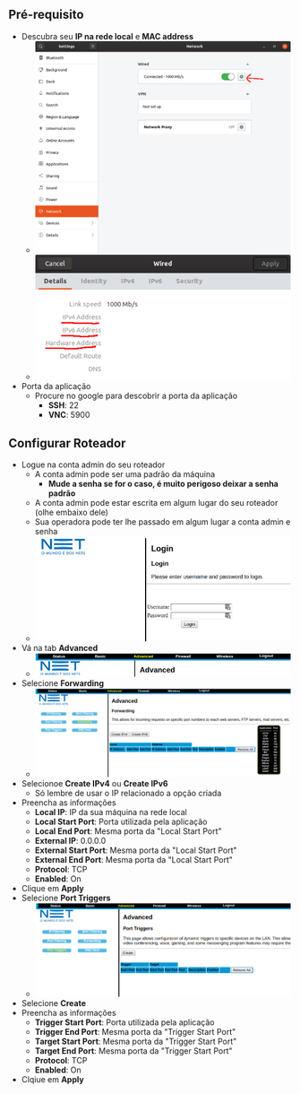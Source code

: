 ## Pré-requisito
* Descubra seu **IP na rede local** e **MAC address**
  * ![configurações do ubuntu](config.png)
  * ![mac e ipv4 ou ipv6](ipmac.png)
* Porta da aplicação
  * Procure no google para descobrir a porta da aplicação
    * **SSH**: 22  
    * **VNC**: 5900  

## Configurar Roteador
* Logue na conta admin do seu roteador  
  * A conta admin pode ser uma padrão da máquina  
    * **Mude a senha se for o caso, é muito perigoso deixar a senha padrão**
  * A conta admin pode estar escrita em algum lugar do seu roteador (olhe embaixo dele)  
  * Sua operadora pode ter lhe passado em algum lugar a conta admin e senha  
  * ![logando](login.png)  
* Vá na tab **Advanced**  
  * ![tab avançado](avancado.png)  
* Selecione **Forwarding**
  * ![Forwarding](forwarding.png)
* Selecionoe **Create IPv4** ou **Create IPv6**
  * Só lembre de usar o IP relacionado a opção criada
* Preencha as informações
  * **Local IP**: IP da sua máquina na rede local
  * **Local Start Port**: Porta utilizada pela aplicação
  * **Local End Port**: Mesma porta da "Local Start Port"
  * **External IP**: 0.0.0.0
  * **External Start Port**: Mesma porta da "Local Start Port"
  * **External End Port**: Mesma porta da "Local Start Port"
  * **Protocol**: TCP
  * **Enabled**: On
* Clique em **Apply**
* Selecione **Port Triggers**
  * ![Ports](ports.png)  
* Selecione **Create**
* Preencha as informações
  * **Trigger Start Port**: Porta utilizada pela aplicação
  * **Trigger End Port**: Mesma porta da "Trigger Start Port"
  * **Target Start Port**: Mesma porta da "Trigger Start Port"
  * **Target End Port**: Mesma porta da "Trigger Start Port"
  * **Protocol**: TCP
  * **Enabled**: On
* Clqiue em **Apply**


